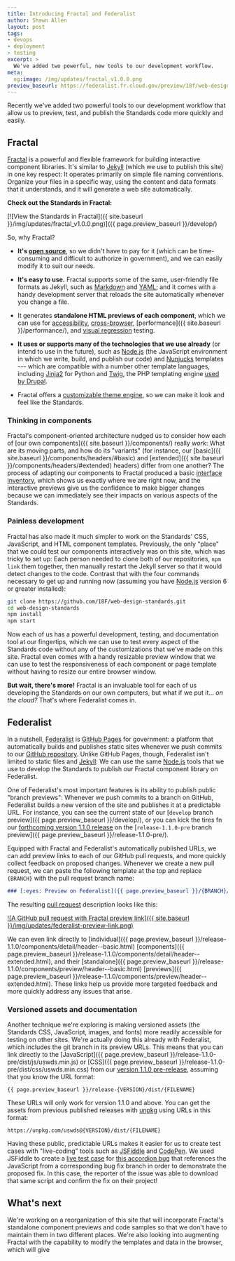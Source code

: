 ```yaml
---
title: Introducing Fractal and Federalist
author: Shawn Allen
layout: post
tags:
- devops
- deployment
- testing
excerpt: >
  We've added two powerful, new tools to our development workflow.
meta:
  og:image: /img/updates/fractal_v1.0.0.png
preview_baseurl: https://federalist.fr.cloud.gov/preview/18f/web-design-standards
---
```


<p class="usa-font-lead">
  Recently we've added two powerful tools to our development workflow that
  allow us to preview, test, and publish the Standards code more quickly and
  easily.
</p>

## Fractal
[Fractal] is a powerful and flexible framework for building interactive
component libraries. It's similar to [Jekyll][] (which we use to publish this
site) in one key respect: It operates primarily on simple file naming
conventions. Organize your files in a specific way, using the content and data
formats that it understands, and it will generate a web site automatically.

**Check out the Standards in Fractal:**

[![View the Standards in Fractal]({{ site.baseurl }}/img/updates/fractal_v1.0.0.png)]({{ page.preview_baseurl }}/develop/)

So, why Fractal?

* **It's [open source]**, so we didn't have to pay for it (which can be
  time-consuming and difficult to authorize in government), and we can easily
  modify it to suit our needs.

* **It's easy to use.** Fractal supports some of the same, user-friendly file
  formats as Jekyll, such as [Markdown] and [YAML]; and it comes with a handy
  development server that reloads the site automatically whenever you change a
  file.

* It generates **standalone HTML previews of each component**, which we can use
  for [accessibility][accessibility testing], [cross-browser], [performance]({{
  site.baseurl }}/performance/), and [visual regression] testing.

* **It uses or supports many of the technologies that we use already** (or
  intend to use in the future), such as [Node.js][] (the JavaScript environment
  in which we write, build, and publish our code) and [Nunjucks] templates ---
  which are compatible with a number other template languages, including
  [Jinja2] for Python and [Twig], the PHP templating engine [used by
  Drupal][Drupal twig].

* Fractal offers a [customizable theme engine], so we can make it look and feel
  like the Standards.

### Thinking in components

Fractal's component-oriented architecture nudged us to consider how each of
[our own components]({{ site.baseurl }}/components/) really _work_: What are
its moving parts, and how do its "variants" (for instance, our [basic]({{
site.baseurl }}/components/headers/#basic) and [extended]({{ site.baseurl
}}/components/headers/#extended) headers) differ from one another? The process
of adapting our components to Fractal produced a basic [interface inventory],
which shows us exactly where we are right now, and the interactive previews
give us the confidence to make bigger changes because we can immediately see
their impacts on various aspects of the Standards.

### Painless development

Fractal has also made it much simpler to work on the Standards' CSS,
JavaScript, and HTML component templates. Previously, the only "place" that we
could test our components interactively was on this site, which was tricky to
set up: Each person needed to clone both of our repositories, `npm link` them
together, then manually restart the Jekyll server so that it would detect
changes to the code. Contrast that with the four commands necessary to get up
and running now (assuming you have [Node.js] version 6 or greater installed):

```sh
git clone https://github.com/18F/web-design-standards.git
cd web-design-standards
npm install
npm start
```

Now each of us has a powerful development, testing, and documentation tool at
our fingertips, which we can use to test every aspect of the Standards code
without any of the customizations that we've made on this site. Fractal even
comes with a handy resizable preview window that we can use to test the
responsiveness of each component or page template without having to resize our
entire browser window.

**But wait, there's more!** Fractal is an invaluable tool for each of us
developing the Standards on our own computers, but what if we put it... _on the
cloud?_ That's where Federalist comes in.


## Federalist

In a nutshell, [Federalist] is [GitHub Pages] for government: a platform that
automatically builds and publishes static sites whenever we push commits to our
[GitHub repository]. Unlike GitHub Pages, though, Federalist isn't limited to
static files and [Jekyll]: We can use the same [Node.js] tools that we use to
develop the Standards to publish our Fractal component library on Federalist.

One of Federalist's most important features is its ability to publish public
"branch previews": Whenever we push commits to a branch on GitHub, Federalist
builds a new version of the site and publishes it at a predictable URL. For
instance, you can see the current state of our [`develop` branch preview]({{
page.preview_baseurl }}/develop/), or you can kick the tires fn our
[forthcoming version 1.1.0 release][1.1.0 pre-release] on the
[`release-1.1.0-pre` branch preview]({{ page.preview_baseurl
}}/release-1.1.0-pre/).

Equipped with Fractal and Federalist's automatically published URLs, we can add
preview links to each of our GitHub pull requests, and more quickly collect
feedback on proposed changes. Whenever we create a new pull request, we can
paste the following template at the top and replace `{BRANCH}` with the pull
request branch name:

```md
### [:eyes: Preview on Federalist]({{ page.preview_baseurl }}/{BRANCH}/)
```

The resulting [pull request][example PR] description looks like this:

[![A GitHub pull request with Fractal preview link]({{ site.baseurl }}/img/updates/federalist-preview-link.png)][example PR]

We can even link directly to [individual]({{ page.preview_baseurl
}}/release-1.1.0/components/detail/header--basic.html) [components]({{
page.preview_baseurl }}/release-1.1.0/components/detail/header--extended.html),
and their [standalone]({{ page.preview_baseurl
}}/release-1.1.0/components/preview/header--basic.html) [previews]({{
page.preview_baseurl
}}/release-1.1.0/components/preview/header--extended.html). These links help us
provide more targeted feedback and more quickly address any issues that arise.

### Versioned assets and documentation

Another technique we're exploring is making versioned assets (the Standards
CSS, JavaScript, images, and fonts) more readily accessible for testing on
other sites. We're actually doing this already with Federalist, which includes
the git branch in its preview URLs. This means that you can link directly to
the [JavaScript]({{ page.preview_baseurl
}}/release-1.1.0-pre/dist/js/uswds.min.js) or [CSS]({{ page.preview_baseurl
}}/release-1.1.0-pre/dist/css/uswds.min.css) from our [version 1.1.0
pre-release][1.1.0 pre-release], assuming that you know the URL format:

```
{{ page.preview_baseurl }}/release-{VERSION}/dist/{FILENAME}
```

These URLs will only work for version 1.1.0 and above. You can get the assets
from previous published releases with [unpkg] using URLs in this format:

```
https://unpkg.com/uswds@{VERSION}/dist/{FILENAME}
```

Having these public, predictable URLs makes it easier for us to create test
cases with "live-coding" tools such as [JSFiddle](https://jsfiddle.net) and
[CodePen](https://codepen.io). We used JSFiddle to create a [live test
case](https://jsfiddle.net/47Lpu62z/9/) for [this accordion
bug](https://github.com/18F/web-design-standards/issues/1762) that references
the JavaScript from a corresponding bug fix branch in order to demonstrate the
proposed fix. In this case, the reporter of the issue was able to download that
same script and confirm the fix on their project!

## What's next

We're working on a reorganization of this site that will incorporate Fractal's
standalone component previews and code samples so that we don't have to
maintain them in two different places. We're also looking into augmenting
Fractal with the capability to modify the templates and data in the browser,
which will give

[Drupal twig]: https://www.drupal.org/docs/8/theming/twig
[Federalist]: https://federalist.18f.gov
[Fractal]: http://fractal.build
[GitHub Pages]: https://pages.github.com/
[GitHub repository]: https://github.com/18F/web-design-standards
[Jekyll]: https://jekyllrb.com/
[Jinja2]: http://jinja.pocoo.org/
[Markdown]: https://en.wikipedia.org/wiki/Markdown
[Node.js]: https://nodejs.org/
[Nunjucks]: https://mozilla.github.io/nunjucks/
[Twig]: https://twig.sensiolabs.org/
[YAML]: https://en.wikipedia.org/wiki/YAML
[accessibility testing]: https://www.w3.org/wiki/Accessibility_testing
[cross-browser]: https://www.smashingmagazine.com/2016/02/high-impact-minimal-effort-cross-browser-testing/
[customizable theme engine]: http://fractal.build/guide/customisation/web-themes
[example PR]: https://github.com/18F/web-design-standards/pull/1836
[interface inventory]: http://bradfrost.com/blog/post/conducting-an-interface-inventory/
[open source]: https://opensource.org/
[visual regression]: https://visualregressiontesting.com/
[phase 3]: https://github.com/18F/web-design-standards/issues/1862
[1.1.0 pre-release]: https://github.com/18F/web-design-standards/releases/tag/v1.1.0-pre
[unpkg]: https://unpkg.com/
